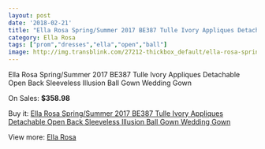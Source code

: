 ```yaml
---
layout: post
date: '2018-02-21'
title: "Ella Rosa Spring/Summer 2017 BE387 Tulle Ivory Appliques Detachable Open Back Sleeveless Illusion Ball Gown Wedding Gown"
category: Ella Rosa
tags: ["prom","dresses","ella","open","ball"]
image: http://img.transblink.com/27212-thickbox_default/ella-rosa-spring-summer-2017-be387-tulle-ivory-appliques-detachable-open-back-sleeveless-illusion-ball-gown-wedding-gown.jpg
---
```

Ella Rosa Spring/Summer 2017 BE387 Tulle Ivory Appliques Detachable Open Back Sleeveless Illusion Ball Gown Wedding Gown

On Sales: **$358.98**
<a href="https://www.transblink.com/en/ella-rosa/8586-ella-rosa-spring-summer-2017-be387-tulle-ivory-appliques-detachable-open-back-sleeveless-illusion-ball-gown-wedding-gown.html"><amp-img layout="responsive" width="600" height="600" src="//img.transblink.com/27212-thickbox_default/ella-rosa-spring-summer-2017-be387-tulle-ivory-appliques-detachable-open-back-sleeveless-illusion-ball-gown-wedding-gown.jpg" alt="Ella Rosa Spring/Summer 2017 BE387 Tulle Ivory Appliques Detachable Open Back Sleeveless Illusion Ball Gown Wedding Gown 0" /></a>
<a href="https://www.transblink.com/en/ella-rosa/8586-ella-rosa-spring-summer-2017-be387-tulle-ivory-appliques-detachable-open-back-sleeveless-illusion-ball-gown-wedding-gown.html"><amp-img layout="responsive" width="600" height="600" src="//img.transblink.com/27217-thickbox_default/ella-rosa-spring-summer-2017-be387-tulle-ivory-appliques-detachable-open-back-sleeveless-illusion-ball-gown-wedding-gown.jpg" alt="Ella Rosa Spring/Summer 2017 BE387 Tulle Ivory Appliques Detachable Open Back Sleeveless Illusion Ball Gown Wedding Gown 1" /></a>
<a href="https://www.transblink.com/en/ella-rosa/8586-ella-rosa-spring-summer-2017-be387-tulle-ivory-appliques-detachable-open-back-sleeveless-illusion-ball-gown-wedding-gown.html"><amp-img layout="responsive" width="600" height="600" src="//img.transblink.com/27216-thickbox_default/ella-rosa-spring-summer-2017-be387-tulle-ivory-appliques-detachable-open-back-sleeveless-illusion-ball-gown-wedding-gown.jpg" alt="Ella Rosa Spring/Summer 2017 BE387 Tulle Ivory Appliques Detachable Open Back Sleeveless Illusion Ball Gown Wedding Gown 2" /></a>
<a href="https://www.transblink.com/en/ella-rosa/8586-ella-rosa-spring-summer-2017-be387-tulle-ivory-appliques-detachable-open-back-sleeveless-illusion-ball-gown-wedding-gown.html"><amp-img layout="responsive" width="600" height="600" src="//img.transblink.com/27215-thickbox_default/ella-rosa-spring-summer-2017-be387-tulle-ivory-appliques-detachable-open-back-sleeveless-illusion-ball-gown-wedding-gown.jpg" alt="Ella Rosa Spring/Summer 2017 BE387 Tulle Ivory Appliques Detachable Open Back Sleeveless Illusion Ball Gown Wedding Gown 3" /></a>
<a href="https://www.transblink.com/en/ella-rosa/8586-ella-rosa-spring-summer-2017-be387-tulle-ivory-appliques-detachable-open-back-sleeveless-illusion-ball-gown-wedding-gown.html"><amp-img layout="responsive" width="600" height="600" src="//img.transblink.com/27214-thickbox_default/ella-rosa-spring-summer-2017-be387-tulle-ivory-appliques-detachable-open-back-sleeveless-illusion-ball-gown-wedding-gown.jpg" alt="Ella Rosa Spring/Summer 2017 BE387 Tulle Ivory Appliques Detachable Open Back Sleeveless Illusion Ball Gown Wedding Gown 4" /></a>
<a href="https://www.transblink.com/en/ella-rosa/8586-ella-rosa-spring-summer-2017-be387-tulle-ivory-appliques-detachable-open-back-sleeveless-illusion-ball-gown-wedding-gown.html"><amp-img layout="responsive" width="600" height="600" src="//img.transblink.com/27213-thickbox_default/ella-rosa-spring-summer-2017-be387-tulle-ivory-appliques-detachable-open-back-sleeveless-illusion-ball-gown-wedding-gown.jpg" alt="Ella Rosa Spring/Summer 2017 BE387 Tulle Ivory Appliques Detachable Open Back Sleeveless Illusion Ball Gown Wedding Gown 5" /></a>

Buy it: [Ella Rosa Spring/Summer 2017 BE387 Tulle Ivory Appliques Detachable Open Back Sleeveless Illusion Ball Gown Wedding Gown](https://www.transblink.com/en/ella-rosa/8586-ella-rosa-spring-summer-2017-be387-tulle-ivory-appliques-detachable-open-back-sleeveless-illusion-ball-gown-wedding-gown.html "Ella Rosa Spring/Summer 2017 BE387 Tulle Ivory Appliques Detachable Open Back Sleeveless Illusion Ball Gown Wedding Gown")

View more: [Ella Rosa](https://www.transblink.com/en/73-ella-rosa "Ella Rosa")